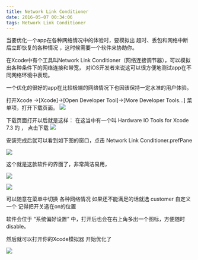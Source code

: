 ```yaml
---
title: Network Link Conditioner
date: 2016-05-07 00:34:06
tags: Network Link Conditioner
---
```


当要优化一个app在各种网络情况中的体验时，要模拟出 超时、丢包和网络中断后立即恢复的各种情况 ，这时候需要一个软件来协助你。

在Xcode中有个工具叫Network Link Conditioner（网络连接调节器），可以模拟出各种条件下的网络连接和带宽，
对iOS开发者来说这可以很方便地测试app在不同网络环境中表现。

<!--more-->
一个优化的很好的app在比较极端的网络情况下也因该保持一定水准的用户体验。

打开Xcode →[Xcode]→[Open Developer Tool]→[More Developer Tools…] 菜单项，打开下载页面。
![](http://7xt1bu.com2.z0.glb.clouddn.com/12.png)

下载页面打开以后就是这样：
在这当中有一个叫 Hardware IO Tools for Xcode 7.3 的 ， 点击下载
![](http://7xt1bu.com2.z0.glb.clouddn.com/7.png)

安装完成后就可以看到如下图的窗口，点击 Network Link Conditioner.prefPane

![](http://7xt1bu.com2.z0.glb.clouddn.com/8.png)

这个就是这款软件的界面了，非常简洁易用，

![](http://7xt1bu.com2.z0.glb.clouddn.com/9.png)

![](http://7xt1bu.com2.z0.glb.clouddn.com/10.png)

可以随意在菜单中切换 各种网络情况 如果还不能满足的话就选 customer 自定义一个
记得把开关选在on的位置 

软件会位于 “系统偏好设置” 中，打开后也会在右上角多出一个图标，方便随时disable。

然后就可以打开你的Xcode模拟器 开始优化了  

![](http://7xt1bu.com2.z0.glb.clouddn.com/11.png)
